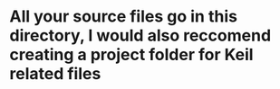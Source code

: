 # All your source files go in this directory, I would also reccomend creating a project folder for Keil related files
